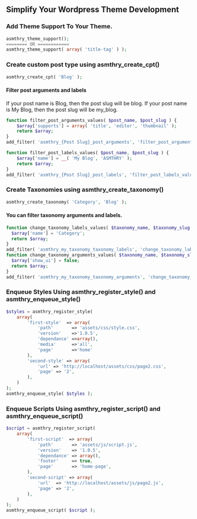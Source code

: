 ## Simplify Your Wordpress Theme Development

### Add Theme Support To Your Theme.
```php
asmthry_theme_support();
======== OR ============
asmthry_theme_support( array( 'title-tag' ) );
```
### Create custom post type using asmthry_create_cpt()
```php
asmthry_create_cpt( 'Blog' );
```
#### Filter post arguments and labels
If your post name is Blog, then the post slug will be blog.
If your post name is My Blog, then the post slug will be my_blog.
```php
function filter_post_arguments_values( $post_name, $post_slug ) {
	$array['supports'] = array( 'title', 'editor', 'thumbnail' );
	return $array;
}
add_filter( 'asmthry_{Post Slug}_post_arguments', 'filter_post_arguments_values', 10, 2 );

function filter_post_labels_values( $post_name, $post_slug ) {
	$array['name'] = __( 'My Blog', 'ASMTHRY' );
	return $array;
}
add_filter( 'asmthry_{Post Slug}_post_labels', 'filter_post_labels_values', 10, 2 );
```
### Create Taxonomies using asmthry_create_taxonomy()
```php
asmthry_create_taxonomy( 'Category', 'Blog' );
```
#### You can filter taxonomy arguments and labels.
```php
function change_taxonomy_labels_values( $taxonomy_name, $taxonomy_slug ) {
  $array['name'] = 'Category';
  return $array;
}
add_filter( 'asmthry_my_taxonomy_taxonomy_labels', 'change_taxonomy_labels_values', 10, 2 );
function change_taxonomy_arguments_values( $taxonomy_name, $taxonomy_slug ) {
  $array['show_ui'] = false;
  return $array;
}
add_filter( 'asmthry_my_taxonomy_taxonomy_arguments', 'change_taxonomy_arguments_values', 10, 2 );
```
### Enqueue Styles Using asmthry_register_style() and asmthry_enqueue_style()
```php
$styles = asmthry_register_style(
	array(
		'first-style'  => array(
			'path'       => 'assets/css/style.css',
            'version'    =>'1.0.5',
            'dependance' =>array(),
            'media'      =>'all',
            'page'       =>'home'
		),
		'second-style' => array(
			'url' => 'http://localhost/assets/css/page2.css',
			'page' => '2',
		),
	)
);
asmthry_enqueue_style( $styles );
```
### Enqueue Scripts Using asmthry_register_script() and asmthry_enqueue_script()
```php
$script = asmthry_register_script(
	array(
		'first-script'  => array(
			'path'       => 'assets/js/script.js',
			'version'    => '1.0.5',
			'dependance' => array(),
			'footer'     => true,
			'page'       => 'home-page',
		),
		'second-script' => array(
			'url'  => 'http://localhost/assets/js/page2.js',
			'page' => '2',
		),
	)
);
asmthry_enqueue_script( $script );
```